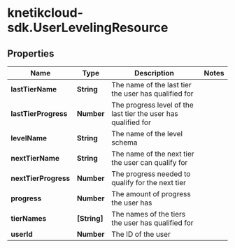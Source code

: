 # knetikcloud-sdk.UserLevelingResource

## Properties
Name | Type | Description | Notes
------------ | ------------- | ------------- | -------------
**lastTierName** | **String** | The name of the last tier the user has qualified for | 
**lastTierProgress** | **Number** | The progress level of the last tier the user has qualified for | 
**levelName** | **String** | The name of the level schema | 
**nextTierName** | **String** | The name of the next tier the user can qualify for | 
**nextTierProgress** | **Number** | The progress needed to qualify for the next tier | 
**progress** | **Number** | The amount of progress the user has | 
**tierNames** | **[String]** | The names of the tiers the user has qualified for | 
**userId** | **Number** | The ID of the user | 


